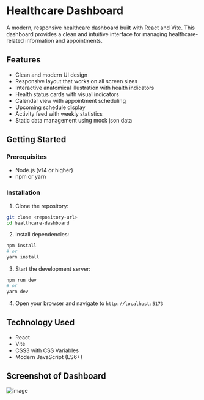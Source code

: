 # Healthcare Dashboard

A modern, responsive healthcare dashboard built with React and Vite. This dashboard provides a clean and intuitive interface for managing healthcare-related information and appointments.

## Features

- Clean and modern UI design
- Responsive layout that works on all screen sizes
- Interactive anatomical illustration with health indicators
- Health status cards with visual indicators
- Calendar view with appointment scheduling
- Upcoming schedule display
- Activity feed with weekly statistics
- Static data management using mock json data

## Getting Started

### Prerequisites

- Node.js (v14 or higher)
- npm or yarn

### Installation

1. Clone the repository:
```bash
git clone <repository-url>
cd healthcare-dashboard
```

2. Install dependencies:
```bash
npm install
# or
yarn install
```

3. Start the development server:
```bash
npm run dev
# or
yarn dev
```

4. Open your browser and navigate to `http://localhost:5173`

## Technology Used
- React
- Vite
- CSS3 with CSS Variables
- Modern JavaScript (ES6+)

## Screenshot of Dashboard
![image](https://github.com/user-attachments/assets/34637712-1ad0-42da-bc6d-d1d38075bc2a)





